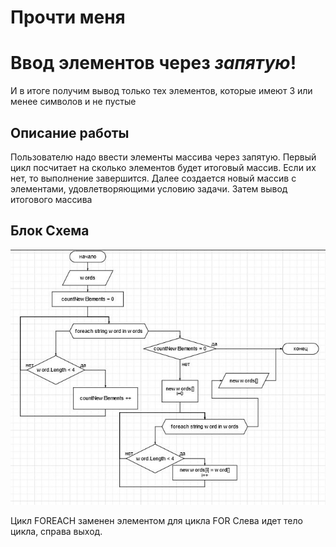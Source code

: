 # **Прочти меня**
# Ввод элементов через *запятую*!
И в итоге получим вывод только тех элементов, которые имеют 3 или менее символов и не пустые

## **Описание работы**

Пользователю надо ввести элементы массива через запятую.
Первый цикл посчитает на сколько элементов будет итоговый массив. Если их нет, то выполнение завершится.
Далее создается новый массив с элементами, удовлетворяющими условию задачи.
Затем вывод итогового массива

## **Блок Схема**
![тут должна быть блок-схема алгоритма](https://github.com/VictorPodin/EndOfBlock/blob/f52178d79d9efd1324f5a1efbd1cfce3d2c4cd4f/algo.JPG)

Цикл FOREACH заменен элементом для цикла FOR 
Слева идет тело цикла, справа выход.
